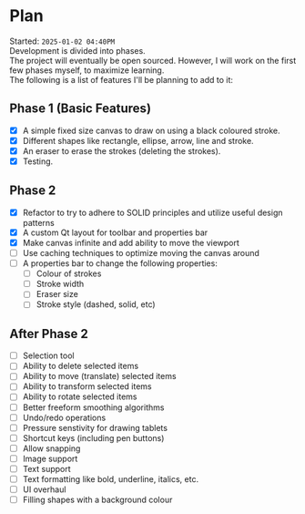 # Plan
Started: `2025-01-02 04:40PM`  
Development is divided into phases.  
The project will eventually be open sourced. However, I will work on the first few phases myself, to maximize learning.  
The following is a list of features I'll be planning to add to it:  

## Phase 1 (Basic Features)
- [x] A simple fixed size canvas to draw on using a black coloured stroke.
- [x] Different shapes like rectangle, ellipse, arrow, line and stroke.
- [x] An eraser to erase the strokes (deleting the strokes).
- [x] Testing.

## Phase 2
- [x] Refactor to try to adhere to SOLID principles and utilize useful design patterns
- [x] A custom Qt layout for toolbar and properties bar
- [x] Make canvas infinite and add ability to move the viewport
- [ ] Use caching techniques to optimize moving the canvas around
- [ ] A properties bar to change the following properties:
    - [ ] Colour of strokes
    - [ ] Stroke width
    - [ ] Eraser size
    - [ ] Stroke style (dashed, solid, etc)

## After Phase 2
- [ ] Selection tool
- [ ] Ability to delete selected items
- [ ] Ability to move (translate) selected items
- [ ] Ability to transform selected items
- [ ] Ability to rotate selected items
- [ ] Better freeform smoothing algorithms
- [ ] Undo/redo operations
- [ ] Pressure senstivity for drawing tablets
- [ ] Shortcut keys (including pen buttons)
- [ ] Allow snapping
- [ ] Image support
- [ ] Text support
- [ ] Text formatting like bold, underline, italics, etc.
- [ ] UI overhaul
- [ ] Filling shapes with a background colour
